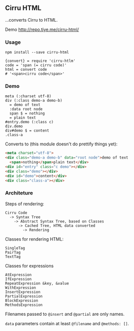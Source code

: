 
Cirru HTML
------

...converts Cirru to HTML.

Demo http://repo.tiye.me/cirru-html/

### Usage

```
npm install --save cirru-html
```
```
{convert} = require 'cirru-htlm'
code = 'span (= cirru code)'
html = convert code
# '<span>cirru code</span>'
```

### Demo

```cirru
meta (:charset utf-8)
div (:class demo-a demo-b)
  = demo of text
  :data root node
  span $ = nothing
  = plain text
#entry.demo (:class c)
div.demo
div#demo $ = content
.class-a
```

Converts to (this module doesn't do prettify things yet):

```html
<meta charset="utf-8">
<div class="demo-a demo-b" data="root node">demo of text
  <span>nothing</span>plain text</div>
<div id="entry" class="c demo"></div>
<div class="demo"></div>
<div id="demo">content</div>
<div class="class-a"></div>
```

### Architeture

Steps of rendering:

```
Cirru Code
  -> Syntax Tree
    -> Abstract Syntax Tree, based on Classes
      -> Cached Tree, HTML data converted
        -> Rendering
```

Classes for rendering HTML:

```
SingleTag
PairTag
TextTag
```

Classes for expressions

```
AtExpression
IfExpression
RepeatExpression &key, &value
WithExpression
InsertExpression
PartialExpression
BlockExpression
MethodsExpression
```

Filenames passed to `@insert` and `@partial` are only names.

`data` parameters contain at least `@filename` and `@methods: []`.